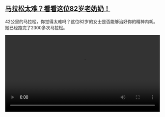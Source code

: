 <!--1663489024000-->
[马拉松太难？看看这位82岁老奶奶！](https://www.dw.com/zh/%E9%A9%AC%E6%8B%89%E6%9D%BE%E5%A4%AA%E9%9A%BE%EF%BC%9F%E7%9C%8B%E7%9C%8B%E8%BF%99%E4%BD%8D82%E5%B2%81%E8%80%81%E5%A5%B6%E5%A5%B6%EF%BC%81/a-63140592)
------

<p>42公里的马拉松，你觉得太难吗？这位82岁的女士是否能够治好你的精神内耗。她已经跑完了2300多次马拉松。</small></p><video src="https://tvdownloaddw-a.akamaihd.net/dwtv_video/flv/vdt_zh/2022/bchi220915_001_omamarathoncnfin_01r_AVC_1280x720.mp4" controls style="width:100%"></video>
